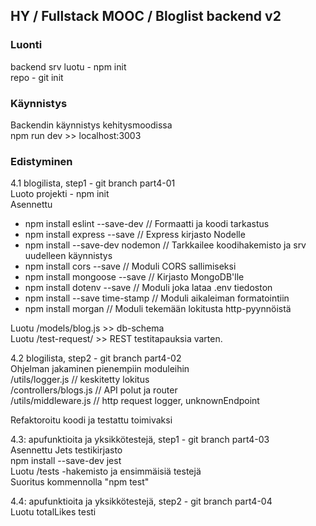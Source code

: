 
## HY / Fullstack MOOC / Bloglist backend v2

### Luonti  

backend srv luotu - npm init  
repo - git init  

### Käynnistys  
Backendin käynnistys kehitysmoodissa  
npm run dev >> localhost:3003  
 

### Edistyminen

4.1 blogilista, step1  - git branch part4-01  
Luoto projekti - npm init  
Asennettu  
- npm install eslint --save-dev // Formaatti ja koodi tarkastus 
- npm install express --save  // Express kirjasto Nodelle
- npm install --save-dev nodemon  // Tarkkailee koodihakemisto ja srv uudelleen käynnistys
- npm install cors --save // Moduli CORS sallimiseksi 
- npm install mongoose --save  // Kirjasto MongoDB'lle  
- npm install dotenv --save // Moduli joka lataa .env tiedoston  
- npm install --save time-stamp // Moduli aikaleiman formatointiin   
- npm install morgan // Moduli tekemään lokitusta http-pyynnöistä   

Luotu /models/blog.js >> db-schema    
Luotu /test-request/ >> REST testitapauksia varten.  

4.2 blogilista, step2  - git branch part4-02  
Ohjelman jakaminen pienempiin moduleihin  
/utils/logger.js  // keskitetty lokitus  
/controllers/blogs.js // API polut ja router  
/utils/middleware.js  // http request logger, unknownEndpoint  

Refaktoroitu koodi ja testattu toimivaksi  

4.3: apufunktioita ja yksikkötestejä, step1  - git branch part4-03  
Asennettu Jets testikirjasto  
npm install --save-dev jest  
Luotu /tests -hakemisto ja ensimmäisiä testejä  
Suoritus kommennolla "npm test"  

4.4: apufunktioita ja yksikkötestejä, step2  - git branch part4-04   
Luotu totalLikes testi  











